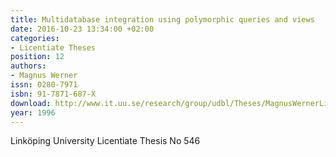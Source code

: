 ```yaml
---
title: Multidatabase integration using polymorphic queries and views
date: 2016-10-23 13:34:00 +02:00
categories:
- Licentiate Theses
position: 12
authors:
- Magnus Werner
issn: 0280-7971
isbn: 91-7871-687-X
download: http://www.it.uu.se/research/group/udbl/Theses/MagnusWernerLic.pdf
year: 1996
---
```


Linköping University Licentiate Thesis No 546

